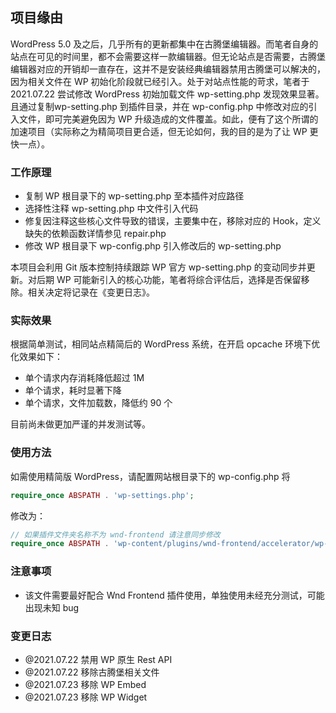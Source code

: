 ## 项目缘由
WordPress 5.0 及之后，几乎所有的更新都集中在古腾堡编辑器。而笔者自身的站点在可见的时间里，都不会需要这样一款编辑器。但无论站点是否需要，古腾堡编辑器对应的开销却一直存在，这并不是安装经典编辑器禁用古腾堡可以解决的，因为相关文件在 WP 初始化阶段就已经引入。处于对站点性能的苛求，笔者于 2021.07.22 尝试修改 WordPress 初始加载文件 wp-setting.php 发现效果显著。且通过复制wp-setting.php 到插件目录，并在 wp-config.php 中修改对应的引入文件，即可完美避免因为 WP 升级造成的文件覆盖。如此，便有了这个所谓的加速项目（实际称之为精简项目更合适，但无论如何，我的目的是为了让 WP 更快一点）。

### 工作原理
- 复制 WP 根目录下的 wp-setting.php 至本插件对应路径
- 选择性注释 wp-setting.php 中文件引入代码
- 修复因注释这些核心文件导致的错误，主要集中在，移除对应的 Hook，定义缺失的依赖函数详情参见 repair.php
- 修改 WP 根目录下 wp-config.php 引入修改后的 wp-setting.php

本项目会利用 Git 版本控制持续跟踪 WP 官方 wp-setting.php 的变动同步并更新。对后期 WP 可能新引入的核心功能，笔者将综合评估后，选择是否保留移除。相关决定将记录在《变更日志》。
  
### 实际效果
根据简单测试，相同站点精简后的 WordPress 系统，在开启 opcache 环境下优化效果如下：
 - 单个请求内存消耗降低超过 1M
 - 单个请求，耗时显著下降
 - 单个请求，文件加载数，降低约 90 个

目前尚未做更加严谨的并发测试等。

### 使用方法
如需使用精简版 WordPress，请配置网站根目录下的 wp-config.php 将
```php
require_once ABSPATH . 'wp-settings.php';
```

修改为：
```php
// 如果插件文件夹名称不为 wnd-frontend 请注意同步修改
require_once ABSPATH . 'wp-content/plugins/wnd-frontend/accelerator/wp-settings.php';
```
  
### 注意事项
 - 该文件需要最好配合 Wnd Frontend 插件使用，单独使用未经充分测试，可能出现未知 bug
  
 ### 变更日志
 - @2021.07.22 禁用 WP 原生 Rest API
 - @2021.07.22 移除古腾堡相关文件
 - @2021.07.23 移除 WP Embed
 - @2021.07.23 移除 WP Widget